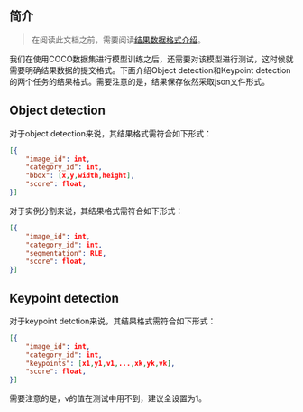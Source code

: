 ## 简介
> 在阅读此文档之前，需要阅读[结果数据格式介绍](./结果数据格式介绍.md)。

我们在使用COCO数据集进行模型训练之后，还需要对该模型进行测试，这时候就需要明确结果数据的提交格式。下面介绍Object detection和Keypoint detection的两个任务的结果格式。需要注意的是，结果保存依然采取json文件形式。

## Object detection
对于object detection来说，其结果格式需符合如下形式：
```json
[{
    "image_id": int, 
    "category_id": int, 
    "bbox": [x,y,width,height], 
    "score": float,
}]
```
对于实例分割来说，其结果格式需符合如下形式：
```json
[{
    "image_id": int, 
    "category_id": int, 
    "segmentation": RLE, 
    "score": float,
}]
```

## Keypoint detection
对于keypoint detction来说，其结果格式需符合如下形式：
```json
[{
    "image_id": int, 
    "category_id": int, 
    "keypoints": [x1,y1,v1,...,xk,yk,vk], 
    "score": float,
}]
```
需要注意的是，v的值在测试中用不到，建议全设置为1。
